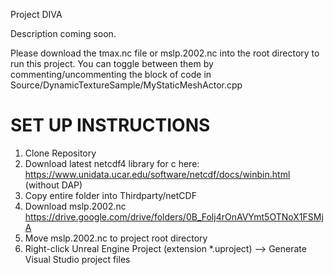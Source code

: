 Project DIVA

Description coming soon.

Please download the tmax.nc file or mslp.2002.nc into the root directory to run this project. You can toggle between them by
commenting/uncommenting the block of code in Source/DynamicTextureSample/MyStaticMeshActor.cpp

# SET UP INSTRUCTIONS

1) Clone Repository
2) Download latest netcdf4 library for c here: https://www.unidata.ucar.edu/software/netcdf/docs/winbin.html (without DAP)
3) Copy entire folder into Thirdparty/netCDF
4) Download mslp.2002.nc https://drive.google.com/drive/folders/0B_Folj4rOnAVYmt5OTNoX1FSMjA
5) Move mslp.2002.nc to project root directory
6) Right-click Unreal Engine Project (extension *.uproject) --> Generate Visual Studio project files
